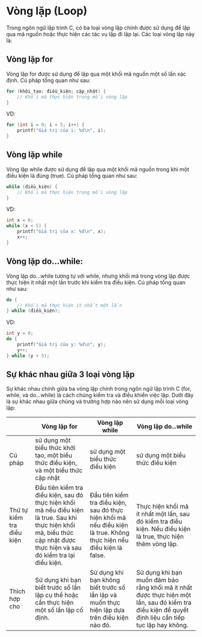 # Vòng lặp (Loop)

Trong ngôn ngữ lập trình C, có ba loại vòng lặp chính được sử dụng để lặp qua mã nguồn hoặc thực hiện các tác vụ lặp đi
lặp lại. Các loại vòng lặp này là:

## Vòng lặp for

Vòng lặp for được sử dụng để lặp qua một khối mã nguồn một số lần xác định. Cú pháp tổng quan như sau:

```C
for (khởi_tạo; điều_kiện; cập_nhật) {
    // Khối mã thực hiện trong mỗi vòng lặp
}
```

VD:

```C
for (int i = 0; i < 5; i++) {
    printf("Giá trị của i: %d\n", i);
}
```

## Vòng lặp while

Vòng lặp while được sử dụng để lặp qua một khối mã nguồn trong khi một điều kiện là đúng (true). Cú pháp tổng quan như
sau:

```C
while (điều_kiện) {
    // Khối mã thực hiện trong mỗi vòng lặp
}
```

VD:

```C
int x = 0;
while (x < 5) {
    printf("Giá trị của x: %d\n", x);
    x++;
}
```

## Vòng lặp do...while:

Vòng lặp do...while tương tự với while, nhưng khối mã trong vòng lặp được thực hiện ít nhất một lần trước khi kiểm tra
điều kiện. Cú pháp tổng quan như sau:

```C
do {
    // Khối mã thực hiện ít nhất một lần
} while (điều_kiện);
```

VD:

```C
int y = 0;
do {
    printf("Giá trị của y: %d\n", y);
    y++;
} while (y < 5);
```

## Sự khác nhau giữa 3 loại vòng lặp

Sự khác nhau chính giữa ba vòng lặp chính trong ngôn ngữ lập trình C (for, while, và do...while) là cách chúng kiểm tra
và điều khiển việc lặp. Dưới đây là sự khác nhau giữa chúng và trường hợp nào nên sử dụng mỗi loại vòng lặp:

|                            | Vòng lặp for                                                                                                                                                                 | Vòng lặp while                                                                                                        | Vòng lặp do...while                                                                                                                                |
|----------------------------|------------------------------------------------------------------------------------------------------------------------------------------------------------------------------|-----------------------------------------------------------------------------------------------------------------------|----------------------------------------------------------------------------------------------------------------------------------------------------|
| Cú pháp	                   | sử dụng một biểu thức khởi tạo, một biểu thức điều kiện, và một biểu thức cập nhật	                                                                                          | sử dụng một biểu thức điều kiện	                                                                                      | sử dụng một biểu thức điều kiện                                                                                                                    |
| Thứ tự kiểm tra điều kiện	 | Đầu tiên kiểm tra điều kiện, sau đó thực hiện khối mã nếu điều kiện là true. Sau khi thực hiện khối mã, biểu thức cập nhật được thực hiện và sau đó kiểm tra lại điều kiện.	 | Đầu tiên kiểm tra điều kiện, sau đó thực hiện khối mã nếu điều kiện là true. Không thực hiện nếu điều kiện là false.	 | Thực hiện khối mã ít nhất một lần, sau đó kiểm tra điều kiện. Nếu điều kiện là true, thực hiện thêm vòng lặp.                                      |
| Thích hợp cho	             | Sử dụng khi bạn biết trước số lần lặp cụ thể hoặc cần thực hiện một số lần lặp cố định.	                                                                                     | Sử dụng khi bạn không biết trước số lần lặp và muốn thực hiện lặp dựa trên điều kiện nào đó.	                         | Sử dụng khi bạn muốn đảm bảo rằng khối mã ít nhất được thực hiện một lần, sau đó kiểm tra điều kiện để quyết định liệu cần tiếp tục lặp hay không. |
